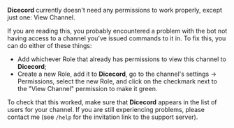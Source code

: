 **Dicecord** currently doesn't need any permissions to work properly, except just one: View Channel.

If you are reading this, you probably encountered a problem with the bot not having access to a channel you've issued commands to it in. To fix this, you can do either of these things:

* Add whichever Role that already has permissions to view this channel to **Dicecord**;
* Create a new Role, add it to **Dicecord**, go to the channel's settings → Permissions, select the new Role, and click on the checkmark next to the "View Channel" permission to make it green.

To check that this worked, make sure that **Dicecord** appears in the list of users for your channel. If you are still experiencing problems, please contact me (see `/help` for the invitation link to the support server).